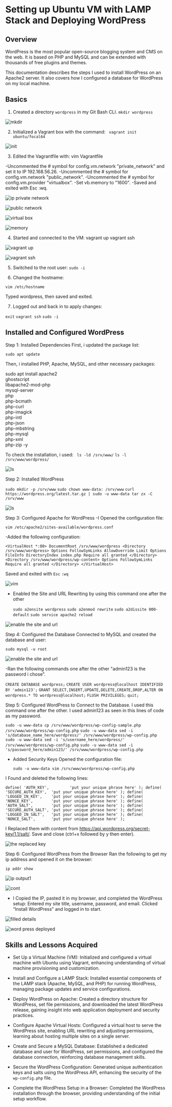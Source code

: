 # Setting up Ubuntu VM with LAMP Stack and Deploying WordPress

## Overview
WordPress is the most popular open-source blogging system and CMS on the web. It is based on PHP and MySQL and can be extended with thousands of free plugins and themes.

This documentation describes the steps I used to install WordPress on an Apache2 server. It also covers how I configured a database for WordPress on my local machine.


## Basics

1. Created a directory `wordpress` in my Git Bash CLI.
`mkdir wordpress`

![mkdir](https://github.com/Joseph-Ibeh/wordpress-deployment-lamp-stack/blob/main/screenshots/mkdir%20cd%20wordpress.png)


2. Initialized a Vagrant box with the command:
    ` vagrant init ubuntu/focal64`

![init](https://github.com/Joseph-Ibeh/wordpress-deployment-lamp-stack/blob/main/screenshots/vagrant%20init.png)

3. Edited the Vagrantfile with:
vim Vagrantfile

-Uncommented the # symbol for config.vm.network "private_network" and set it to IP 192.168.56.26.
-Uncommented the # symbol for config.vm.network "public_network".
-Uncommented the # symbol for config.vm.provider "virtualbox".
-Set vb.memory to "1600".
-Saved and exited with Esc :wq.

![ip private network](https://github.com/Joseph-Ibeh/wordpress-deployment-lamp-stack/blob/main/screenshots/config%20private%20network.png)

![public network](https://github.com/Joseph-Ibeh/wordpress-deployment-lamp-stack/blob/main/screenshots/config%20pub%20network.png)

![virtual box](https://github.com/Joseph-Ibeh/wordpress-deployment-lamp-stack/blob/main/screenshots/uncoment%20vb.png)

![memory](https://github.com/Joseph-Ibeh/wordpress-deployment-lamp-stack/blob/main/screenshots/set%20memory.png)


4. Started and connected to the VM:
vagrant up
vagrant ssh

![vagrant up](https://github.com/Joseph-Ibeh/wordpress-deployment-lamp-stack/blob/main/screenshots/vagrant%20up.png)

![vagrant ssh](https://github.com/Joseph-Ibeh/wordpress-deployment-lamp-stack/blob/main/screenshots/vagrant%20ssh.png)


5. Switched to the root user: 
 `sudo -i`

6. Changed the hostname:

  `vim /etc/hostname`

  Typed wordpress, then saved and exited.


7. Logged out and back in to apply changes:

  `exit`
  `vagrant ssh`
  `sudo -i`


## Installed and Configured WordPress

Step 1: Installed  Dependencies
First, i updated the package list:

`sudo apt update`

Then, i installed PHP, Apache, MySQL, and other necessary packages:

sudo apt install apache2 \
                 ghostscript \
                 libapache2-mod-php \
                 mysql-server \
                 php \
                 php-bcmath \
                 php-curl \
                 php-imagick \
                 php-intl \
                 php-json \
                 php-mbstring \
                 php-mysql \
                 php-xml \
                 php-zip -y

To check the installation, i used:
 ` ls -ld /srv/www/`
  `ls -l /srv/www/wordpress/`

 ![ls](https://github.com/Joseph-Ibeh/wordpress-deployment-lamp-stack/blob/main/screenshots/ls%20after%20installation.png)

Step 2: Installed  WordPress

  `sudo mkdir -p /srv/www`
  `sudo chown www-data: /srv/www`
  `curl https://wordpress.org/latest.tar.gz | sudo -u www-data tar zx -C /srv/www`

 ![ls](https://github.com/Joseph-Ibeh/wordpress-deployment-lamp-stack/blob/main/screenshots/sudo%20mkdir%20-p....png)


Step 3: Configured Apache for WordPress
-I Opened the configuration file:
  
`vim /etc/apache2/sites-available/wordpress.conf`

-Added the following configuration:

`<VirtualHost *:80>
    DocumentRoot /srv/www/wordpress
    <Directory /srv/www/wordpress>
        Options FollowSymLinks
        AllowOverride Limit Options FileInfo
        DirectoryIndex index.php
        Require all granted
    </Directory>
    <Directory /srv/www/wordpress/wp-content>
        Options FollowSymLinks
        Require all granted
    </Directory>
</VirtualHost>`

Saved and exited with `Esc` `:wq`

 ![vim](https://github.com/Joseph-Ibeh/wordpress-deployment-lamp-stack/blob/main/screenshots/replace%20this%20file%20sudo%20-u%20www-data%20vim%20srv%20%20www%20wordpress%20wp-config.php.png)


- Enabled the Site and URL Rewriting by using this command one after the other 

  `sudo a2ensite wordpress`
  `sudo a2enmod rewrite`
  `sudo a2dissite 000-default`
  `sudo service apache2 reload`

 ![enable the site and url](https://github.com/Joseph-Ibeh/wordpress-deployment-lamp-stack/blob/main/screenshots/sudo%20a2ensite%20wordpress.png)


Step 4: Configured the Database
Connected to MySQL and created the database and user:
  
  `sudo mysql -u root`

   ![enable the site and url](https://github.com/Joseph-Ibeh/wordpress-deployment-lamp-stack/blob/main/screenshots/sudo%20mysql%20-u%20root.png)



-Ran the following commands one after the other "admin123 is the password i chose".

`CREATE DATABASE wordpress;`
`CREATE USER wordpress@localhost IDENTIFIED BY 'admin123';`
`GRANT SELECT,INSERT,UPDATE,DELETE,CREATE,DROP,ALTER ON wordpress.* TO wordpress@localhost;`
`FLUSH PRIVILEGES;`
`quit;`



Step 5: Configured WordPress to Connect to the Database.
I used this command  one after the other. I used admin123 as seen in this lines of code as my password.

  `sudo -u www-data cp /srv/www/wordpress/wp-config-sample.php /srv/www/wordpress/wp-config.php`
  `sudo -u www-data sed -i 's/database_name_here/wordpress/' /srv/www/wordpress/wp-config.php`
  `sudo -u www-data sed -i 's/username_here/wordpress/' /srv/www/wordpress/wp-config.php`
  `sudo -u www-data sed -i 's/password_here/admin123/' /srv/www/wordpress/wp-config.php`

- Added Security Keys
Opened the configuration file:

  `sudo -u www-data vim /srv/www/wordpress/wp-config.php`

I Found and deleted the following lines:

 ` define( 'AUTH_KEY',         'put your unique phrase here' );
  define( 'SECURE_AUTH_KEY',  'put your unique phrase here' );
  define( 'LOGGED_IN_KEY',    'put your unique phrase here' );
  define( 'NONCE_KEY',        'put your unique phrase here' );
  define( 'AUTH_SALT',        'put your unique phrase here' );
  define( 'SECURE_AUTH_SALT', 'put your unique phrase here' );
  define( 'LOGGED_IN_SALT',   'put your unique phrase here' );
  define( 'NONCE_SALT',       'put your unique phrase here' ); `

  I Replaced them with content from https://api.wordpress.org/secret-key/1.1/salt/. Save and close (ctrl+x followed by y then enter).


![the replaced key](https://github.com/Joseph-Ibeh/wordpress-deployment-lamp-stack/blob/main/screenshots/sudo%20-u%20www-data%20cp%20srv%20www%20wordpress%20config%20sample.png)

Step 6: Configured WordPress from the Browser
Ran the following to get my ip address and opened it on the browser:

  `ip addr show`

![ip output1](https://github.com/Joseph-Ibeh/wordpress-deployment-lamp-stack/blob/main/screenshots/ip%20addr%20output%201.png) 

![cont](https://github.com/Joseph-Ibeh/wordpress-deployment-lamp-stack/blob/main/screenshots/ipaddr%20output1b.png)

- I Copied  the IP, pasted it in my browser, and completed the WordPress setup:
Entered my site title, username, password, and email.
Clicked “Install WordPress” and logged in to start.

![filled details](https://github.com/Joseph-Ibeh/wordpress-deployment-lamp-stack/blob/main/screenshots/deployed%20wordpress%20fill%20details.png)

![word press deployed](https://github.com/Joseph-Ibeh/wordpress-deployment-lamp-stack/blob/main/screenshots/wordpress%20deployed.png)


## Skills and Lessons Acquired

- Set Up a Virtual Machine (VM): Initialized and configured a virtual machine with Ubuntu using Vagrant, enhancing understanding of virtual machine provisioning and customization.
  
- Install and Configure a LAMP Stack: Installed essential components of the LAMP stack (Apache, MySQL, and PHP) for running WordPress, managing package updates and service configurations.
  
- Deploy WordPress on Apache: Created a directory structure for WordPress, set file permissions, and downloaded the latest WordPress release, gaining insight into web application deployment and security practices.
  
- Configure Apache Virtual Hosts: Configured a virtual host to serve the WordPress site, enabling URL rewriting and adjusting permissions, learning about hosting multiple sites on a single server.
  
- Create and Secure a MySQL Database: Established a dedicated database and user for WordPress, set permissions, and configured the database connection, reinforcing database management skills.
  
- Secure the WordPress Configuration: Generated unique authentication keys and salts using the WordPress API, enhancing the security of the `wp-config.php` file.
  
- Complete the WordPress Setup in a Browser: Completed the WordPress installation through the browser, providing understanding of the initial setup workflow.



















